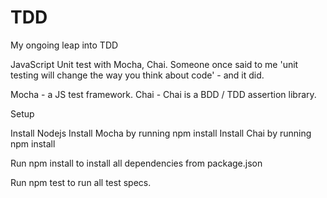# TDD
My ongoing leap into TDD

JavaScript Unit test with Mocha, Chai.
Someone once said to me 'unit testing will change the way you think about code' - and it did.


Mocha - a JS test framework.
Chai - Chai is a BDD / TDD assertion library.

Setup

Install Nodejs
Install Mocha by running npm install
Install Chai by running npm install

Run npm install to install all dependencies from package.json

Run npm test to run all test specs.
